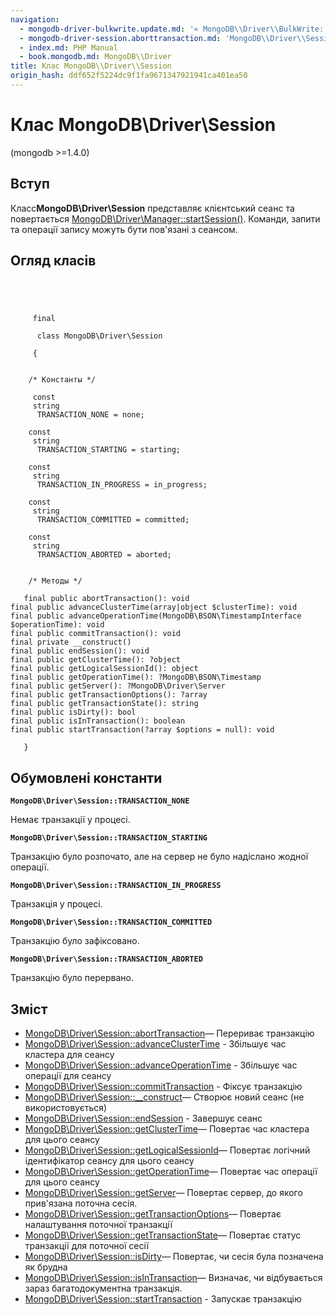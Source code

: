 ```yaml
---
navigation:
  - mongodb-driver-bulkwrite.update.md: '« MongoDB\\Driver\\BulkWrite::update'
  - mongodb-driver-session.aborttransaction.md: 'MongoDB\\Driver\\Session::abortTransaction »'
  - index.md: PHP Manual
  - book.mongodb.md: MongoDB\\Driver
title: Клас MongoDB\\Driver\\Session
origin_hash: ddf652f5224dc9f1fa9671347921941ca401ea50
---
```

# Клас MongoDB\\Driver\\Session

(mongodb >=1.4.0)

## Вступ

Класс**MongoDB\\Driver\\Session** представляє клієнтський сеанс та повертається [MongoDB\\Driver\\Manager::startSession()](mongodb-driver-manager.startsession.md). Команди, запити та операції запису можуть бути пов'язані з сеансом.

## Огляд класів

```classsynopsis



    
     final
     
      class MongoDB\Driver\Session
     
     {


    /* Константы */
    
     const
     string
      TRANSACTION_NONE = none;

    const
     string
      TRANSACTION_STARTING = starting;

    const
     string
      TRANSACTION_IN_PROGRESS = in_progress;

    const
     string
      TRANSACTION_COMMITTED = committed;

    const
     string
      TRANSACTION_ABORTED = aborted;


    /* Методы */
    
   final public abortTransaction(): void
final public advanceClusterTime(array|object $clusterTime): void
final public advanceOperationTime(MongoDB\BSON\TimestampInterface $operationTime): void
final public commitTransaction(): void
final private __construct()
final public endSession(): void
final public getClusterTime(): ?object
final public getLogicalSessionId(): object
final public getOperationTime(): ?MongoDB\BSON\Timestamp
final public getServer(): ?MongoDB\Driver\Server
final public getTransactionOptions(): ?array
final public getTransactionState(): string
final public isDirty(): bool
final public isInTransaction(): boolean
final public startTransaction(?array $options = null): void

   }
```

## Обумовлені константи

**`MongoDB\Driver\Session::TRANSACTION_NONE`**

Немає транзакції у процесі.

**`MongoDB\Driver\Session::TRANSACTION_STARTING`**

Транзакцію було розпочато, але на сервер не було надіслано жодної операції.

**`MongoDB\Driver\Session::TRANSACTION_IN_PROGRESS`**

Транзакція у процесі.

**`MongoDB\Driver\Session::TRANSACTION_COMMITTED`**

Транзакцію було зафіксовано.

**`MongoDB\Driver\Session::TRANSACTION_ABORTED`**

Транзакцію було перервано.

## Зміст

-   [MongoDB\\Driver\\Session::abortTransaction](mongodb-driver-session.aborttransaction.md)— Перериває транзакцію
-   [MongoDB\\Driver\\Session::advanceClusterTime](mongodb-driver-session.advanceclustertime.md) \- Збільшує час кластера для сеансу
-   [MongoDB\\Driver\\Session::advanceOperationTime](mongodb-driver-session.advanceoperationtime.md) \- Збільшує час операції для сеансу
-   [MongoDB\\Driver\\Session::commitTransaction](mongodb-driver-session.committransaction.md) \- Фіксує транзакцію
-   [MongoDB\\Driver\\Session::\_\_construct](mongodb-driver-session.construct.md)— Створює новий сеанс (не використовується)
-   [MongoDB\\Driver\\Session::endSession](mongodb-driver-session.endsession.md) \- Завершує сеанс
-   [MongoDB\\Driver\\Session::getClusterTime](mongodb-driver-session.getclustertime.md)— Повертає час кластера для цього сеансу
-   [MongoDB\\Driver\\Session::getLogicalSessionId](mongodb-driver-session.getlogicalsessionid.md)— Повертає логічний ідентифікатор сеансу для цього сеансу
-   [MongoDB\\Driver\\Session::getOperationTime](mongodb-driver-session.getoperationtime.md)— Повертає час операції для цього сеансу
-   [MongoDB\\Driver\\Session::getServer](mongodb-driver-session.getserver.md)— Повертає сервер, до якого прив'язана поточна сесія.
-   [MongoDB\\Driver\\Session::getTransactionOptions](mongodb-driver-session.gettransactionoptions.md)— Повертає налаштування поточної транзакції
-   [MongoDB\\Driver\\Session::getTransactionState](mongodb-driver-session.gettransactionstate.md)— Повертає статус транзакції для поточної сесії
-   [MongoDB\\Driver\\Session::isDirty](mongodb-driver-session.isdirty.md)— Повертає, чи сесія була позначена як брудна
-   [MongoDB\\Driver\\Session::isInTransaction](mongodb-driver-session.isintransaction.md)— Визначає, чи відбувається зараз багатодокументна транзакція.
-   [MongoDB\\Driver\\Session::startTransaction](mongodb-driver-session.starttransaction.md) \- Запускає транзакцію
